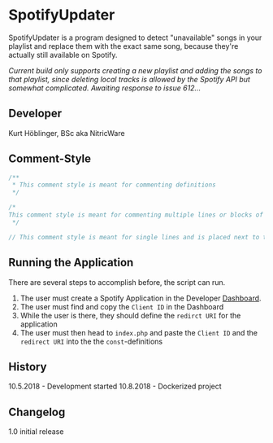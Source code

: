 # SpotifyUpdater

SpotifyUpdater is a program designed to detect "unavailable" songs in your playlist and replace them with the exact same song, because they're actually still available on Spotify.

*Current build only supports creating a new playlist and adding the songs to that playlist, since deleting local tracks is allowed by the Spotify API but somewhat complicated. Awaiting response to issue 612...*

## Developer
Kurt Höblinger, BSc aka NitricWare

## Comment-Style

```php
/**
 * This comment style is meant for commenting definitions
 */

/*
This comment style is meant for commenting multiple lines or blocks of code.
 */

// This comment style is meant for single lines and is placed next to the lines
```

## Running the Application
There are several steps to accomplish before, the script can run.
1. The user must create a Spotify Application in the Developer [Dashboard].
2. The user must find and copy the ``Client ID`` in the Dashboard
3. While the user is there, they should define the ``redirct URI`` for the application
4. The user must then head to ``index.php`` and paste the ``Client ID`` and the ``redirect URI`` into the the ``const``-definitions

## History
10.5.2018 - Development started
10.8.2018 - Dockerized project

## Changelog
1.0 initial release

[Dashboard]: https://beta.developer.spotify.com/dashboard/applications